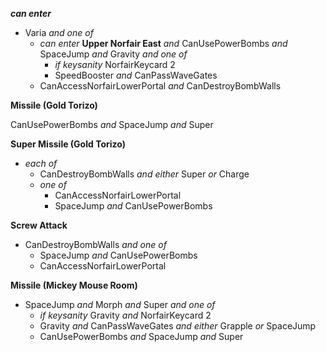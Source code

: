﻿***can enter***

- Varia *and one of*
  - *can enter* **Upper Norfair East** *and* CanUsePowerBombs *and* SpaceJump *and* Gravity *and one of*
    - *if keysanity* NorfairKeycard 2
    - SpeedBooster *and* CanPassWaveGates
  - CanAccessNorfairLowerPortal *and* CanDestroyBombWalls

**Missile (Gold Torizo)**

CanUsePowerBombs *and* SpaceJump *and* Super

**Super Missile (Gold Torizo)**

- *each of*
  - CanDestroyBombWalls *and either* Super *or* Charge
  - *one of*
    - CanAccessNorfairLowerPortal
    - SpaceJump *and* CanUsePowerBombs

**Screw Attack**

- CanDestroyBombWalls *and one of*
  - SpaceJump *and* CanUsePowerBombs
  - CanAccessNorfairLowerPortal

**Missile (Mickey Mouse Room)**

- SpaceJump *and* Morph *and* Super *and one of*
  - *if keysanity* Gravity *and* NorfairKeycard 2
  - Gravity *and* CanPassWaveGates *and either* Grapple *or* SpaceJump
  - CanUsePowerBombs *and* SpaceJump *and* Super
